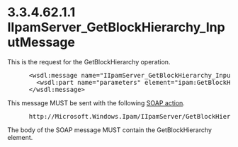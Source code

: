 <html dir="LTR" xmlns:mshelp="http://msdn.microsoft.com/mshelp" xmlns:ddue="http://ddue.schemas.microsoft.com/authoring/2003/5" xmlns:xlink="http://www.w3.org/1999/xlink" xmlns:tool="http://www.microsoft.com/tooltip">
 <body>
 <div id="header">
 <h1 class="heading">3.3.4.62.1.1 IIpamServer_GetBlockHierarchy_InputMessage</h1>
 </div>
 <div id="mainSection">
 <div id="mainBody">
 <div id="allHistory" class="saveHistory"></div>
 <div id="sectionSection0" class="section" name="collapseableSection">
 

<p>This is the request for the GetBlockHierarchy operation.</p>

<dl>
<dd>
<div><pre> &lt;wsdl:message name=&quot;IIpamServer_GetBlockHierarchy_InputMessage&quot;&gt;
   &lt;wsdl:part name=&quot;parameters&quot; element=&quot;ipam:GetBlockHierarchy&quot; /&gt;
 &lt;/wsdl:message&gt;
</pre></div>
</dd></dl>

<p>This message MUST be sent with the following <a href="21b4a631-8f28-420f-822f-c5f879d5046e.md#gt_c1358651-96c1-4ce0-8e1f-b0b7a94145e3">SOAP action</a>.</p>

<dl>
<dd>
<div><pre> http://Microsoft.Windows.Ipam/IIpamServer/GetBlockHierarchy
</pre></div>
</dd></dl>

<p>The body of the SOAP message MUST contain the
GetBlockHierarchy element.</p>


 </div>
 </div>
 </div>
 </body>
</html>